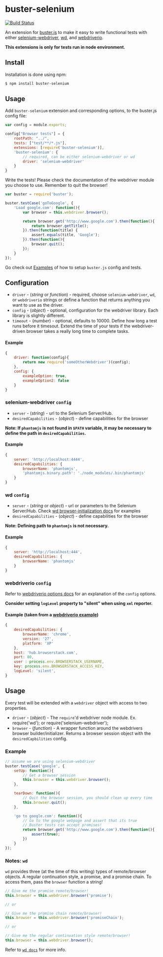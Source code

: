 # buster-selenium

[![Build Status](https://travis-ci.org/GCheung55/buster-selenium.png)](https://travis-ci.org/GCheung55/buster-selenium)

An extension for [buster.js](http://busterjs.org) to make it easy to write functional tests with either [selenium-webdriver](https://npmjs.org/package/selenium-webdriver), [wd](https://npmjs.org/package/wd), and [webdriverio](https://npmjs.org/package/webdriverio).

**This extensions is only for tests run in node environment.**

## Install

Installation is done using npm:

```bash
$ npm install buster-selenium
```

## Usage

Add `buster-selenium` extension and corresponding options, to the buster.js config file:

```javascript
var config = module.exports;

config["Browser tests"] = {
    rootPath: "../",
    tests: ["test/**/*.js"],
    extensions: [require('buster-selenium')],
    'buster-selenium': {
        // required, can be either selenium-webdriver or wd
        driver: 'selenium-webdriver'
    }
}
```

Write the tests! Please check the documentation of the webdriver module you choose to use. Remember to quit the browser!

```javascript
var buster = require('buster');

buster.testCase('goToGoogle', {
    'Load google.com': function(){
        var browser = this.webdriver.browser();

        return browser.get('http://www.google.com').then(function(){
            return browser.getTitle();
        }).then(function(title) {
            assert.equals(title, 'Google');
        }).then(function(){
            browser.quit();
        });
    }
});

```

Go check out [Examples](https://github.com/GCheung55/buster-selenium/tree/master/examples/test) of how to setup `buster.js` config and tests.

## Configuration

* `driver` - (*string* or *function*) - required, choose `selenium-webdriver`, `wd`, or `webdriverio` strings or define a function that returns anything you want to use as the driver.
* `config` - (*object*) - optional, configuration for the webdriver library. Each library is slightly different.
* `timeout` - (*number*) - optional, defaults to 10000. Define how long a test runs before it timesout. Extend the time of your tests if the webdriver-driven browser takes a really long time to complete tasks.

#### Example

```javascript
{
    driver: function(config){
        return new require('someOtherWebdriver')(config);
    },
    config: {
        exampleOption: true,
        exampleOption2: false
    }
}
```

### selenium-webdriver `config`

* `server` - (*string*) - url to the Selenium Server/Hub.
* `desiredCapabilities` - (*object*) - define capabilities for the browser

**Note: If `phantomjs` is not found in `$PATH` variable, it may be necessary to define the path in `desiredCapabilities`.**

#### Example
```javascript
{
    server: 'http://localhost:4444',
    desiredCapabilities: {
        browserName: 'phantomjs',
        'phantomjs.binary.path': './node_modules/.bin/phantomjs'
    }
}
```

### wd `config`

* `server` - (*string* or *object*) - url or parameters to the Selenium Server/Hub. Check [wd browser-initialization docs](https://github.com/admc/wd#browser-initialization) for examples
* `desiredCapabilities` - (*object*) - define capabilities for the browser

**Note: Defining path to `phantomjs` is not necessary.**

#### Example
```javascript
{
    server: 'http://localhost:444',
    desiredCapabilities: {
        browserName: 'phantomjs'
    }
}
```

### webdriverio `config`

Refer to [webdriverio options docs](https://github.com/webdriverio/webdriverio#options) for an explanation of the `config` options.

**Consider setting `logLevel` property to "silent" when using `xml` reporter.**

#### Example (taken from a [webdriverio example](https://github.com/webdriverio/webdriverio/tree/master/examples))
```javascript
{
    desiredCapabilities: {
        browserName: 'chrome',
        version: '27',
        platform: 'XP'
    },
    host: 'hub.browserstack.com',
    port: 80,
    user : process.env.BROWSERSTACK_USERNAME,
    key: process.env.BROWSERSTACK_ACCESS_KEY,
    logLevel: 'silent',
}
```

## Usage

Every test will be extended with a `webdriver` object with access to two properties.

* `driver` - (*object*) - The `require`'d webdriver node module. Ex. require('wd'); or require('selenium-webdriver');
* `browser` - (*function*) - A wrapper function around the webdrivers browser builder/initializer. Returns a browser session object with the `desiredCapbilities` config.

### Example

```javascript
// assume we are using selenium-webdriver
buster.testCase('google', {
    setUp: function(){
        // Get a browser session
        this.browser = this.webdriver.browser();
    },

    tearDown: function(){
        // Quit the browser session, you should clean up every time
        this.browser.quit();
    },

    'go to google.com': function(){
        // Go to the google webpage and assert that its true
        // Buster tests can accept promises!
        return browser.get('http://www.google.com').then(function(){
            assert(true);
        })
    }
});
```

### Notes: `wd`

`wd` provides three (at the time of this writing) types of remote/browser objects. A regular continuation style, a promise, and a promise chain. To access them, pass the `browser` function a string!

```javascript
// Give me the promise remote/browser!
this.browser = this.webdriver.browser('promise');

// or

// Give me the promise chain remote/browser!
this.browser = this.webdriver.browser('promiseChain');

// or

// Give me the regular continuation style remote/browser!
this.browser = this.webdriver.browser();
```

Refer to [`wd docs`](https://github.com/admc/wd) for more info.
